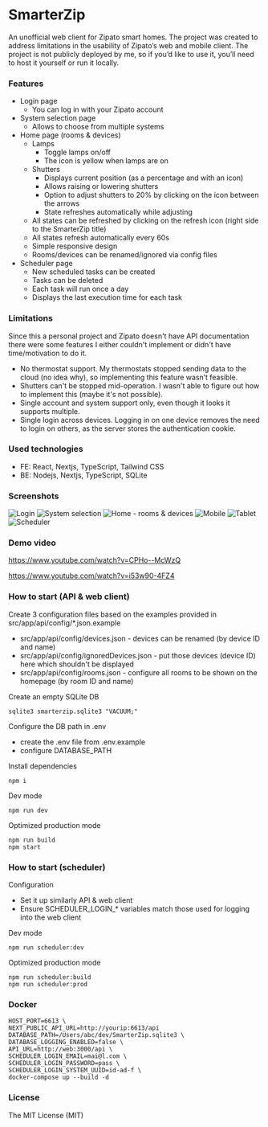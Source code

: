 # SmarterZip

An unofficial web client for Zipato smart homes. The project was created to address limitations in the usability of Zipato’s web and mobile client.
The project is not publicly deployed by me, so if you’d like to use it, you’ll need to host it yourself or run it locally.

### Features

- Login page
  - You can log in with your Zipato account
- System selection page
  - Allows to choose from multiple systems
- Home page (rooms & devices)
  - Lamps
    - Toggle lamps on/off
    - The icon is yellow when lamps are on
  - Shutters
    - Displays current position (as a percentage and with an icon)
    - Allows raising or lowering shutters
    - Option to adjust shutters to 20% by clicking on the icon between the arrows
    - State refreshes automatically while adjusting
  - All states can be refreshed by clicking on the refresh icon (right side to the SmarterZip title)
  - All states refresh automatically every 60s
  - Simple responsive design
  - Rooms/devices can be renamed/ignored via config files
- Scheduler page
  - New scheduled tasks can be created
  - Tasks can be deleted
  - Each task will run once a day
  - Displays the last execution time for each task

### Limitations

Since this a personal project and Zipato doesn't have API documentation there were some features I either couldn't implement or didn't have time/motivation to do it.

- No thermostat support. My thermostats stopped sending data to the cloud (no idea why), so implementing this feature wasn’t feasible.
- Shutters can't be stopped mid-operation. I wasn't able to figure out how to implement this (maybe it's not possible).
- Single account and system support only, even though it looks it supports multiple.
- Single login across devices. Logging in on one device removes the need to login on others, as the server stores the authentication cookie.

### Used technologies

- FE: React, Nextjs, TypeScript, Tailwind CSS
- BE: Nodejs, Nextjs, TypeScript, SQLite

### Screenshots

![Login](1.png)
![System selection](2.png)
![Home - rooms & devices](3.png)
![Mobile](4.png)
![Tablet](5.png)
![Scheduler](6.png)

### Demo video

https://www.youtube.com/watch?v=CPHo--McWzQ

https://www.youtube.com/watch?v=i53w90-4FZ4

### How to start (API & web client)

Create 3 configuration files based on the examples provided in src/app/api/config/\*.json.example

- src/app/api/config/devices.json - devices can be renamed (by device ID and name)
- src/app/api/config/ignoredDevices.json - put those devices (device ID) here which shouldn't be displayed
- src/app/api/config/rooms.json - configure all rooms to be shown on the homepage (by room ID and name)

Create an empty SQLite DB

```
sqlite3 smarterzip.sqlite3 "VACUUM;"
```

Configure the DB path in .env

- create the .env file from .env.example
- configure DATABASE_PATH

Install dependencies

```
npm i
```

Dev mode

```
npm run dev
```

Optimized production mode

```
npm run build
npm start
```

### How to start (scheduler)

Configuration

- Set it up similarly API & web client
- Ensure SCHEDULER_LOGIN\_\* variables match those used for logging into the web client

Dev mode

```
npm run scheduler:dev
```

Optimized production mode

```
npm run scheduler:build
npm run scheduler:prod
```

### Docker

```
HOST_PORT=6613 \
NEXT_PUBLIC_API_URL=http://yourip:6613/api
DATABASE_PATH=/Users/abc/dev/SmarterZip.sqlite3 \
DATABASE_LOGGING_ENABLED=false \
API_URL=http://web:3000/api \
SCHEDULER_LOGIN_EMAIL=mai@l.com \
SCHEDULER_LOGIN_PASSWORD=pass \
SCHEDULER_LOGIN_SYSTEM_UUID=id-ad-f \
docker-compose up --build -d
```

### License

The MIT License (MIT)
